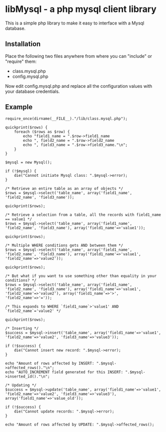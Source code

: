 libMysql - a php mysql client library
=====================================

This is a simple php library to make it easy to interface with a Mysql database.

Installation
------------

Place the following two files anywhere from where you can "include" or "require" them:
* class.mysql.php
* config.mysql.php

Now edit config.mysql.php and replace all the configuration values with your database credentials.

Example
-------

    require_once(dirname(__FILE__)."/lib/class.mysql.php");

    quickprint($rows) {
        foreach ($rows as $row) {
            echo "field1_name = ".$row->field1_name
            echo ", field2_name = ".$row->field2_name
            echo ", field3_name = ".$row->field3_name."\n";
        }
    }

    $mysql = new Mysql();

    if (!$mysql) {
        die("Cannot initiate Mysql class: ".$mysql->error);
    }

    /* Retrieve an entire table as an array of objects */
    $rows = $mysql->select('table_name', array('field1_name', 'field2_name', 'field3_name'));

    quickprint($rows);

    /* Retrieve a selection from a table, all the records with field1_name == value1 */
    $rows = $mysql->select('table_name', array('field1_name', 'field2_name', 'field3_name'), array('field1_name'=>'value1'));

    quickprint($rows);

    /* Multiple WHERE conditions gets AND between them */
    $rows = $mysql->select('table_name', array('field1_name', 'field2_name', 'field3_name'), array('field1_name'=>'value1', 'field2_name'=>'value2'));

    quickprint($rows);

    /* But what if you want to use something other than equality in your conditions? */
    $rows = $mysql->select('table_name', array('field1_name', 'field2_name', 'field3_name'), array('field1_name'=>'value1', 'field2_name'=>'value2'), array('field1_name'=>'>', 'field2_name'=>'='));

    /* This expands to WHERE `field1_name`>'value1' AND `field2_name`='value2' */

    quickprint($rows);

    /* Inserting */
    $success = $mysql->insert('table_name', array('field1_name'=>'value1', 'field2_name'=>'value2', 'field3_name'=>'value3'));

    if (!$success) {
        die("Cannot insert new record: ".$mysql->error);
    }

    echo "Amount of rows affected by INSERT: ".$mysql->affected_rows()."\n";
    echo "AUTO_INCREMENT field generated for this INSERT: ".$mysql->inserted_id()."\n";

    /* Updating */
    $success = $mysql->update('table_name', array('field1_name'=>'value1', 'field2_name'=>'value2', 'field3_name'=>'value3'), array('field1_name'=>'value_old'));

    if (!$success) {
        die("Cannot update records: ".$mysql->error);
    }

    echo "Amount of rows affected by UPDATE: ".$mysql->affected_rows();
